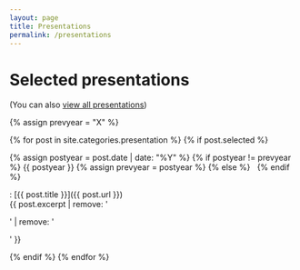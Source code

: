 ```yaml
---
layout: page
title: Presentations
permalink: /presentations
---
```

# Selected presentations

(You can also [view all presentations](/allpresentations))

{% assign prevyear = "X" %}

{% for post in site.categories.presentation %}
  {% if post.selected %}

{% assign postyear = post.date | date: "%Y" %}
{% if postyear != prevyear %} {{ postyear }} {% assign prevyear = postyear %} {% else %} &nbsp; {% endif %}

: [{{ post.title }}]({{ post.url }})  
{{ post.excerpt | remove: '<p>' | remove: '</p>' }}

  {% endif %}
{% endfor %}

